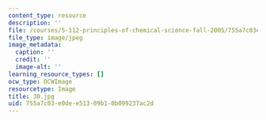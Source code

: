 ```yaml
---
content_type: resource
description: ''
file: /courses/5-112-principles-of-chemical-science-fall-2005/755a7c03e0dee51309b10b099237ac2d_30.jpg
file_type: image/jpeg
image_metadata:
  caption: ''
  credit: ''
  image-alt: ''
learning_resource_types: []
ocw_type: OCWImage
resourcetype: Image
title: 30.jpg
uid: 755a7c03-e0de-e513-09b1-0b099237ac2d
---
```

